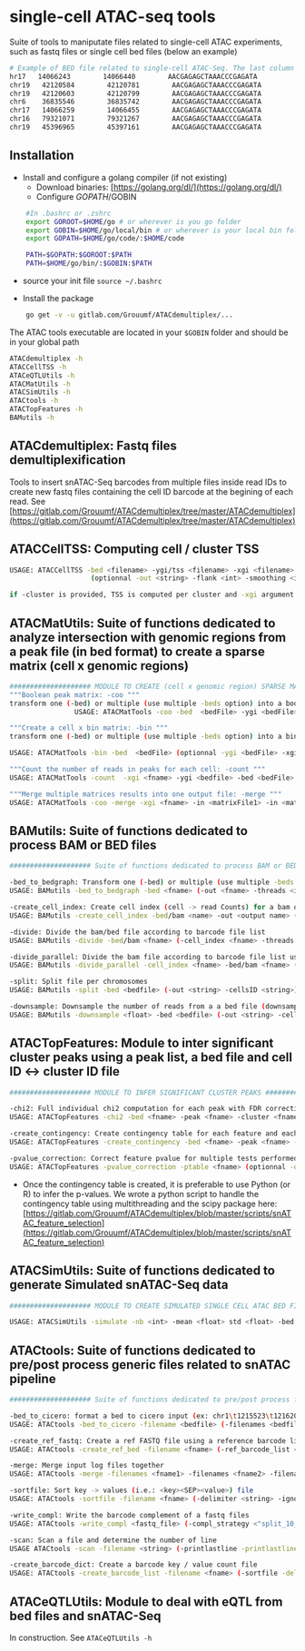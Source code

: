 # single-cell ATAC-seq tools

Suite of tools to maniputate files related to single-cell ATAC experiments, such as fastq files or single cell bed files (below an example)

```bash
# Example of BED file related to single-cell ATAC-Seq. The last column designates the cell barcode
hr17   14066243        14066440        AACGAGAGCTAAACCCGAGATA
chr19   42120584        42120781        AACGAGAGCTAAACCCGAGATA
chr19   42120603        42120799        AACGAGAGCTAAACCCGAGATA
chr6    36835546        36835742        AACGAGAGCTAAACCCGAGATA
chr17   14066259        14066455        AACGAGAGCTAAACCCGAGATA
chr16   79321071        79321267        AACGAGAGCTAAACCCGAGATA
chr19   45396965        45397161        AACGAGAGCTAAACCCGAGATA
```

## Installation

* Install and configure a golang compiler (if not existing)
  * Download binaries: [https://golang.org/dl/](https://golang.org/dl/)
  * Configure $GOPATH/$GOBIN

```bash
	#In .bashrc or .zshrc
	export GOROOT=$HOME/go # or wherever is you go folder
	export GOBIN=$HOME/go/local/bin # or wherever is your local bin folder for go exectuable
	export GOPATH=$HOME/go/code/:$HOME/code

	PATH=$GOPATH:$GOROOT:$PATH
	PATH=$HOME/go/bin/:$GOBIN:$PATH

```
  * source your init file `source ~/.bashrc`

* Install the package

```bash
	go get -v -u gitlab.com/Grouumf/ATACdemultiplex/...
```

The ATAC tools executable are located in your `$GOBIN` folder and should be in your global path

```bash
ATACdemultiplex -h
ATACCellTSS -h
ATACeQTLUtils -h
ATACMatUtils -h
ATACSimUtils -h
ATACtools -h
ATACTopFeatures -h
BAMutils -h
```

## ATACdemultiplex: Fastq files demultiplexification
Tools to insert snATAC-Seq barcodes from multiple files inside read IDs to create new fastq files containing the cell ID barcode at the begining of each read. See [https://gitlab.com/Grouumf/ATACdemultiplex/tree/master/ATACdemultiplex](https://gitlab.com/Grouumf/ATACdemultiplex/tree/master/ATACdemultiplex)

## ATACCellTSS: Computing cell / cluster TSS

```bash
USAGE: ATACCellTSS -bed <filename> -ygi/tss <filename> -xgi <filename>
                    (optionnal -out <string> -flank <int> -smoothing <int> -boundary <int> -cluster <filename> -flank_size).

if -cluster is provided, TSS is computed per cluster and -xgi argument is ignored. THe cluster file should contain cluster and cell ID with the following structure for each line: clusterID<TAB>cellID
```

## ATACMatUtils: Suite of functions dedicated to analyze intersection with genomic regions from a peak file (in bed format) to create a sparse matrix (cell x genomic regions)

```bash
#################### MODULE TO CREATE (cell x genomic region) SPARSE MATRIX ########################
"""Boolean peak matrix: -coo """
transform one (-bed) or multiple (use multiple -beds option) into a boolean sparse matrix in COO format
                USAGE: ATACMatTools -coo -bed  <bedFile> -ygi <bedFile> -xgi <fname>

"""Create a cell x bin matrix: -bin """
transform one (-bed) or multiple (use multiple -beds option) into a bin (using float) sparse matrix in COO format. If ygi provided, reads intersecting these bin are ignored

USAGE: ATACMatTools -bin -bed  <bedFile> (optionnal -ygi <bedFile> -xgi <fname>) -norm

"""Count the number of reads in peaks for each cell: -count """
USAGE: ATACMatTools -count  -xgi <fname> -ygi <bedfile> -bed <bedFile>

"""Merge multiple matrices results into one output file: -merge """
USAGE: ATACMatTools -coo -merge -xgi <fname> -in <matrixFile1> -in <matrixFile2> ...
```

## BAMutils: Suite of functions dedicated to process BAM or BED files

```bash
#################### Suite of functions dedicated to process BAM or BED files ########################

-bed_to_bedgraph: Transform one (-bed) or multiple (use multiple -beds option) into bedgraph
USAGE: BAMutils -bed_to_bedgraph -bed <fname> (-out <fname> -threads <int> -cellsID <fname> -split)

-create_cell_index: Create cell index (cell -> read Counts) for a bam or bed file
USAGE: BAMutils -create_cell_index -bed/bam <name> -out <output name> (-sort)

-divide: Divide the bam/bed file according to barcode file list
USAGE: BAMutils -divide -bed/bam <fname> (-cell_index <fname> -threads <int> -cellsID <fname>)

-divide_parallel: Divide the bam file according to barcode file list using a parallel version
USAGE: BAMutils -divide_parallel -cell_index <fname> -bed/bam <fname> (-threads <int>)

-split: Split file per chromosomes
USAGE: BAMutils -split -bed <bedfile> (-out <string> -cellsID <string>)

-downsample: Downsample the number of reads from a a bed file (downsample = 1.0 is 100 perc. and downsample = 0.0 is 0 perc. of the reads)
USAGE: BAMutils -downsample <float> -bed <bedfile> (-out <string> -cellsID <string>)
```

## ATACTopFeatures: Module to inter significant cluster peaks using a peak list, a bed file and cell ID <-> cluster ID file


```bash
#################### MODULE TO INFER SIGNIFICANT CLUSTER PEAKS ########################

-chi2: Full individual chi2 computation for each peak with FDR correction using Benjamini-Hochberg correction. Not recommended because using golang suboptimal chi2 implementation
USAGE: ATACTopFeatures -chi2 -bed <fname> -peak <fname> -cluster <fname> (optionnal -out <string> -threads <int> -alpha <float> -write_all -split <int>)

-create_contingency: Create contingency table for each feature and each cluster
USAGE: ATACTopFeatures -create_contingency -bed <fname> -peak <fname> -cluster <fname> (optionnal -out <string> -threads <int>)

-pvalue_correction: Correct feature pvalue for multiple tests performed or each cluster using the Benjamini-Hochberg correction
USAGE: ATACTopFeatures -pvalue_correction -ptable <fname> (optionnal -out <string> -threads <int> -alpha <float> -write_all)
```

* Once the contingency table is created, it is preferable to use Python (or R) to infer the p-values. We wrote a python script to handle the contingency table using multithreading and the scipy package here: [https://gitlab.com/Grouumf/ATACdemultiplex/blob/master/scripts/snATAC_feature_selection](https://gitlab.com/Grouumf/ATACdemultiplex/blob/master/scripts/snATAC_feature_selection)


## ATACSimUtils: Suite of functions dedicated to generate Simulated snATAC-Seq data

```bash
#################### MODULE TO CREATE SIMULATED SINGLE CELL ATAC BED FILE ########################

USAGE: ATACSimUtils -simulate -nb <int> -mean <float> std <float> -bed <bedfile> (-threads <int> -out <string> -tag <string>)
```

## ATACtools: Suite of functions dedicated to pre/post process generic files related to snATAC pipeline

```bash
#################### Suite of functions dedicated to pre/post process files related to snATAC pipeline ########################

-bed_to_cicero: format a bed to cicero input (ex: chr1\t1215523\t1216200\tcellID -> chr1_1215523_121620,tcellID,1)
USAGE: ATACtools -bed_to_cicero -filename <bedfile> (-filenames <bedfile2> -filenames <bedfile3> ...  -ignoreerror)

-create_ref_fastq: Create a ref FASTQ file using a reference barcode list
USAGE: ATACtools -create_ref_bed -filename <fname> (-ref_barcode_list <fname> -tag <string>)

-merge: Merge input log files together
USAGE: ATACtools -merge -filenames <fname1> -filenames <fname2> -filenames <fname3> ...  (-sortfile -delimiter "<string>" -ignoreerror -ignore_sorting_category)

-sortfile: Sort key -> values (i.e.: <key><SEP><value>) file
USAGE: ATACtools -sortfile -filename <fname> (-delimiter <string> -ignoreerror -ignore_sorting_category)

-write_compl: Write the barcode complement of a fastq files
USAGE: ATACtools -write_compl <fastq_file> (-compl_strategy <"split_10_compl_second"/"split_10_compl_first"> -tag <string>)

-scan: Scan a file and determine the number of line
USAGE ATACtools -scan -filename <string> (-printlastline -printlastlines <int> -search_in_line <string> -gotoline <int>)

-create_barcode_dict: Create a barcode key / value count file
USAGE: ATACtools -create_barcode_list -filename <fname> (-sortfile -delimiter <string>)
```

## ATACeQTLUtils: Module to deal with eQTL from bed files and snATAC-Seq

In construction. See `ATACeQTLUtils -h`